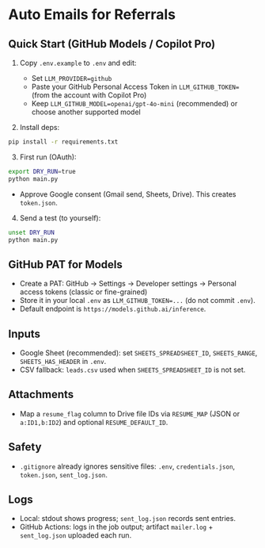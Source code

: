 # Auto Emails for Referrals

## Quick Start (GitHub Models / Copilot Pro)

1. Copy `.env.example` to `.env` and edit:
   - Set `LLM_PROVIDER=github`
   - Paste your GitHub Personal Access Token in `LLM_GITHUB_TOKEN=` (from the account with Copilot Pro)
   - Keep `LLM_GITHUB_MODEL=openai/gpt-4o-mini` (recommended) or choose another supported model

2. Install deps:
```bash
pip install -r requirements.txt
```

3. First run (OAuth):
```bash
export DRY_RUN=true
python main.py
```
- Approve Google consent (Gmail send, Sheets, Drive). This creates `token.json`.

4. Send a test (to yourself):
```bash
unset DRY_RUN
python main.py
```

## GitHub PAT for Models
- Create a PAT: GitHub → Settings → Developer settings → Personal access tokens (classic or fine-grained)
- Store it in your local `.env` as `LLM_GITHUB_TOKEN=...` (do not commit `.env`).
- Default endpoint is `https://models.github.ai/inference`.

## Inputs
- Google Sheet (recommended): set `SHEETS_SPREADSHEET_ID`, `SHEETS_RANGE`, `SHEETS_HAS_HEADER` in `.env`.
- CSV fallback: `leads.csv` used when `SHEETS_SPREADSHEET_ID` is not set.

## Attachments
- Map a `resume_flag` column to Drive file IDs via `RESUME_MAP` (JSON or `a:ID1,b:ID2`) and optional `RESUME_DEFAULT_ID`.

## Safety
- `.gitignore` already ignores sensitive files: `.env`, `credentials.json`, `token.json`, `sent_log.json`.

## Logs
- Local: stdout shows progress; `sent_log.json` records sent entries.
- GitHub Actions: logs in the job output; artifact `mailer.log` + `sent_log.json` uploaded each run.
